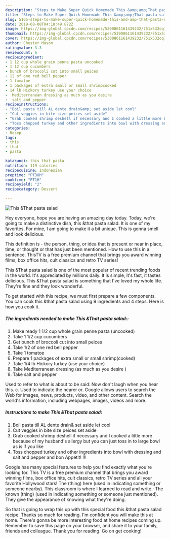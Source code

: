 ```yaml
---
description: "Steps to Make Super Quick Homemade This &amp;amp;That pasta salad"
title: "Steps to Make Super Quick Homemade This &amp;amp;That pasta salad"
slug: 5165-steps-to-make-super-quick-homemade-this-and-amp-that-pasta-salad
date: 2019-08-08T04:18:49.872Z
image: https://img-global.cpcdn.com/recipes/5300861161439232/751x532cq70/this-that-pasta-salad-recipe-main-photo.jpg
thumbnail: https://img-global.cpcdn.com/recipes/5300861161439232/751x532cq70/this-that-pasta-salad-recipe-main-photo.jpg
cover: https://img-global.cpcdn.com/recipes/5300861161439232/751x532cq70/this-that-pasta-salad-recipe-main-photo.jpg
author: Chester Mason
ratingvalue: 3.3
reviewcount: 6
recipeingredient:
- 1 12 cup whole grain penne pasta uncooked
- 1 12 cup cucumbers
- bunch of broccoli cut into small peices
- 12 of one red bell pepper
- 1 tomatoe
- 1 packages of extra small or small shrimpcooked
- 14 lb Hickory turkey use your choice
-  Mediterranean dressing as much as you desire 
-  salt and pepper
recipeinstructions:
- "Boil pasta till AL dente drain&amp; set aside let cool"
- "Cut veggies in bite size peices set aside"
- "Grab cooked shrimp deshell if necessary and I cooked a little more because of my husband&#39;s allergy but you can just toss in to large bowl as is  if you like"
- "Toss chopped turkey and other ingredients into bowl with dressing and salt and pepper  and bon Appétit! !!!"
categories:
- Resep
tags:
- this
- that
- pasta

katakunci: this that pasta
nutrition: 119 calories
recipecuisine: Indonesian
preptime: "PT38M"
cooktime: "PT1H"
recipeyield: "2"
recipecategory: Dessert

---
```



![This &amp;That pasta salad](https://img-global.cpcdn.com/recipes/5300861161439232/751x532cq70/this-that-pasta-salad-recipe-main-photo.jpg)

Hey everyone, hope you are having an amazing day today. Today, we're going to make a distinctive dish, this &amp;that pasta salad. It is one of my favorites. For mine, I am going to make it a bit unique. This is gonna smell and look delicious.

This definition is - the person, thing, or idea that is present or near in place, time, or thought or that has just been mentioned. How to use this in a sentence. ThisTV is a free premium channel that brings you award winning films, box office hits, cult classics and retro TV series!

This &amp;That pasta salad is one of the most popular of recent trending foods in the world. It's appreciated by millions daily. It is simple, it's fast, it tastes delicious. This &amp;That pasta salad is something that I've loved my whole life. They're fine and they look wonderful.


To get started with this recipe, we must first prepare a few components. You can cook this &amp;that pasta salad using 9 ingredients and 4 steps. Here is how you cook it.

##### The ingredients needed to make This &amp;That pasta salad::

1. Make ready 1 1/2 cup whole grain penne pasta (uncooked)
1. Take 1 1/2 cup cucumbers
1. Get bunch of broccoli cut into small peices
1. Take 1/2 of one red bell pepper
1. Take 1 tomatoe
1. Prepare 1 packages of extra small or small shrimp(cooked)
1. Take 1/4 lb Hickory turkey (use your choice)
1. Take  Mediterranean dressing (as much as you desire )
1. Take  salt and pepper


Used to refer to what is about to be said: Now don&#39;t laugh when you hear this. c. Used to indicate the nearer or. Google allows users to search the Web for images, news, products, video, and other content. Search the world&#39;s information, including webpages, images, videos and more. 

##### Instructions to make This &amp;That pasta salad:

1. Boil pasta till AL dente drain&amp; set aside let cool
1. Cut veggies in bite size peices set aside
1. Grab cooked shrimp deshell if necessary and I cooked a little more because of my husband&#39;s allergy but you can just toss in to large bowl as is  if you like
1. Toss chopped turkey and other ingredients into bowl with dressing and salt and pepper  and bon Appétit! !!!


Google has many special features to help you find exactly what you&#39;re looking for. This TV is a free premium channel that brings you award winning films, box office hits, cult classics, retro TV series and all your favorite Hollywood stars! The (thing) here (used in indicating something or someone nearby). This classroom is where I learned to read and write.· The known (thing) (used in indicating something or someone just mentioned). They give the appearance of knowing what they&#39;re doing. 

So that is going to wrap this up with this special food this &amp;that pasta salad recipe. Thanks so much for reading. I'm confident you will make this at home. There's gonna be more interesting food at home recipes coming up. Remember to save this page on your browser, and share it to your family, friends and colleague. Thank you for reading. Go on get cooking!
